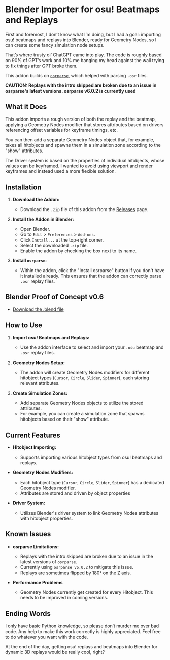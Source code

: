 # Blender Importer for osu! Beatmaps and Replays

First and foremost, I don’t know what I’m doing, but I had a goal: importing osu! beatmaps and replays into Blender, ready for Geometry Nodes, so I can create some fancy simulation node setups.

That’s where trusty ol’ ChatGPT came into play. The code is roughly based on 90% of GPT’s work and 10% me banging my head against the wall trying to fix things after GPT broke them.

This addon builds on [`osrparse`](https://github.com/kszlim/osu-replay-parser), which helped with parsing `.osr` files.

**CAUTION: Replays with the intro skipped are broken due to an issue in osrparse's latest versions. osrparse v6.0.2 is currently used**

## What it Does

This addon imports a rough version of both the replay and the beatmap, applying a Geometry Nodes modifier that stores attributes based on drivers referencing offset variables for keyframe timings, etc.

You can then add a separate Geometry Nodes object that, for example, takes all hitobjects and spawns them in a simulation zone according to the "show" attributes.

The Driver system is based on the properties of individual hitobjects, whose values can be keyframed. I wanted to avoid using viewport and render keyframes and instead used a more flexible solution.

## Installation

1. **Download the Addon:**
   - Download the `.zip` file of this addon from the [Releases](https://github.com/wavezz1/import_osu_addon/releases) page.

2. **Install the Addon in Blender:**
   - Open Blender.
   - Go to `Edit` > `Preferences` > `Add-ons`.
   - Click `Install...` at the top-right corner.
   - Select the downloaded `.zip` file.
   - Enable the addon by checking the box next to its name.

3. **Install `osrparse`:**
   - Within the addon, click the "Install osrparse" button if you don't have it installed already. This ensures that the addon can correctly parse `.osr` replay files.

## Blender Proof of Concept v0.6

- [Download the .blend file](blendfile/[blender_4.2]osu_in_blender_proof_of_concept.blend)

## How to Use

1. **Import osu! Beatmaps and Replays:**
   - Use the addon interface to select and import your `.osu` beatmap and `.osr` replay files.

2. **Geometry Nodes Setup:**
   - The addon will create Geometry Nodes modifiers for different hitobject types (`Cursor`, `Circle`, `Slider`, `Spinner`), each storing relevant attributes.

3. **Create Simulation Zones:**
   - Add separate Geometry Nodes objects to utilize the stored attributes.
   - For example, you can create a simulation zone that spawns hitobjects based on their "show" attribute.

## Current Features

- **Hitobject Importing:**
  - Supports importing various hitobject types from osu! beatmaps and replays.
  
- **Geometry Nodes Modifiers:**
  - Each hitobject type (`Cursor`, `Circle`, `Slider`, `Spinner`) has a dedicated Geometry Nodes modifier.
  - Attributes are stored and driven by object properties

- **Driver System:**
  - Utilizes Blender's driver system to link Geometry Nodes attributes with hitobject properties.

## Known Issues

- **osrparse Limitations:**
  - Replays with the intro skipped are broken due to an issue in the latest versions of `osrparse`.
  - Currently using `osrparse v6.0.2` to mitigate this issue.
  - Replays are sometimes flipped by 180° on the Z axis.

- **Performance Problems**
  - Geometry Nodes currently get created for every Hitobject. This needs to be improved in coming versions.

## Ending Words 

I only have basic Python knowledge, so please don’t murder me over bad code. Any help to make this work correctly is highly appreciated. Feel free to do whatever you want with the code.

At the end of the day, getting osu! replays and beatmaps into Blender for dynamic 3D replays would be really cool, right?
